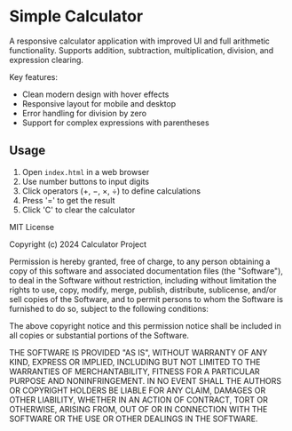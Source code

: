 # Simple Calculator

A responsive calculator application with improved UI and full arithmetic functionality. Supports addition, subtraction, multiplication, division, and expression clearing.

Key features:
- Clean modern design with hover effects
- Responsive layout for mobile and desktop
- Error handling for division by zero
- Support for complex expressions with parentheses

## Usage

1. Open `index.html` in a web browser
2. Use number buttons to input digits
3. Click operators (+, −, ×, ÷) to define calculations
4. Press '=' to get the result
5. Click 'C' to clear the calculator

MIT License

Copyright (c) 2024 Calculator Project

Permission is hereby granted, free of charge, to any person obtaining a copy of this software and associated documentation files (the "Software"), to deal in the Software without restriction, including without limitation the rights to use, copy, modify, merge, publish, distribute, sublicense, and/or sell copies of the Software, and to permit persons to whom the Software is furnished to do so, subject to the following conditions:

The above copyright notice and this permission notice shall be included in all copies or substantial portions of the Software.

THE SOFTWARE IS PROVIDED "AS IS", WITHOUT WARRANTY OF ANY KIND, EXPRESS OR IMPLIED, INCLUDING BUT NOT LIMITED TO THE WARRANTIES OF MERCHANTABILITY, FITNESS FOR A PARTICULAR PURPOSE AND NONINFRINGEMENT. IN NO EVENT SHALL THE AUTHORS OR COPYRIGHT HOLDERS BE LIABLE FOR ANY CLAIM, DAMAGES OR OTHER LIABILITY, WHETHER IN AN ACTION OF CONTRACT, TORT OR OTHERWISE, ARISING FROM, OUT OF OR IN CONNECTION WITH THE SOFTWARE OR THE USE OR OTHER DEALINGS IN THE SOFTWARE.
```